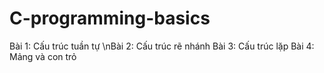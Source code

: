 # C-programming-basics
Bài 1: Cấu trúc tuần tự
\nBài 2: Cấu trúc rẽ nhánh
Bài 3: Cấu trúc lặp
Bài 4: Mảng và con trỏ
